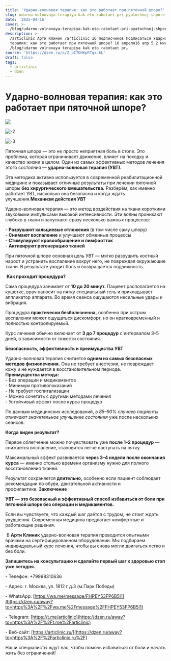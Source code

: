```yaml
---
title: 'Ударно-волновая терапия: как это работает при пяточной шпоре?'
slug: udarno-volnovaya-terapiya-kak-eto-rabotaet-pri-pyatochnoj-shpore
date: '2025-04-16'
cover: >-
  /blog/udarno-volnovaya-terapiya-kak-eto-rabotaet-pri-pyatochnoj-shpore/cover.jpg
description: >-
  /articlinic Арти Клиник /articlinic 16 подписчиков Подписаться Ударно волновая
  терапия: как это работает при пяточной шпоре? 16 апреля16 апр 5 2 мин
  /blog/udarno volnovaya terapiya kak eto rabotaet pr…
source: 'https://dzen.ru/a/Z_pI7OHKpRTqx-kL'
draft: false
tags:
  - articlinic
  - dzen
---
```


# Ударно-волновая терапия: как это работает при пяточной шпоре?

![](/blog/udarno-volnovaya-terapiya-kak-eto-rabotaet-pri-pyatochnoj-shpore/img-0.jpg)

![-2](/blog/udarno-volnovaya-terapiya-kak-eto-rabotaet-pri-pyatochnoj-shpore/img-1.jpg)

![-3](/blog/udarno-volnovaya-terapiya-kak-eto-rabotaet-pri-pyatochnoj-shpore/img-2.jpg)

Пяточная шпора — это не просто неприятная боль в стопе. Это проблема, которая ограничивает движение, влияет на походку и качество жизни в целом. Один из самых эффективных методов лечения этого состояния — **ударно-волновая терапия (УВТ).**  
  
Эта методика активно используется в современной реабилитационной медицине и показывает отличные результаты при лечении пяточной шпоры **без хирургического вмешательства.** Разберём, как именно работает УВТ, насколько она безопасна и когда ждать улучшения.**Механизм действия УВТ**  
  
Ударно-волновая терапия — это метод воздействия на ткани короткими звуковыми импульсами высокой интенсивности. Эти волны проникают глубоко в ткани и запускают сразу несколько важных процессов:  
  
\- **Разрушают кальциевые отложения** (в том числе саму шпору)  
\- **Снимают воспаление** и улучшают обменные процессы  
\- **Стимулируют кровообращение и лимфоотток**  
\- **Активируют регенерацию тканей**  
  
При пяточной шпоре основная цель УВТ — мягко разрушить костный нарост и устранить воспаление вокруг него, не повреждая окружающие ткани. В результате уходит боль и возвращается подвижность.  
  
 **Как проходит процедура?**  
  
Сама процедура занимает от **10 до 20 минут.** Пациент располагается на кушетке, врач наносит на пятку специальный гель и прикладывает аппликатор аппарата. Во время сеанса ощущаются несильные удары и вибрация.  
  
Процедура **практически безболезненна,** особенно при остром воспалении может ощущаться дискомфорт, но он кратковременный и полностью контролируемый.  
  
Курс лечения обычно включает от **3 до 7 процедур** с интервалом 3–5 дней, в зависимости от тяжести состояния.  
  
**Безопасность, эффективность и преимущества УВТ**  
  
Ударно-волновая терапия считается **одним из самых безопасных методов физиолечения.** Она не требует анестезии, не повреждает кожу и не нуждается в восстановительном периоде.  
**Преимущества метода:**  
\- Без операции и медикаментов  
\- Минимум противопоказаний  
\- Не требует госпитализации  
\- Можно сочетать с другими методами лечения  
\- Устойчивый эффект после курса процедур  
  
По данным медицинских исследований, _в 85–90% случаев пациенты отмечают значительное улучшение состояния_ уже после нескольких сеансов.  
  
**Когда виден результат?**  
  
Первое облегчение можно почувствовать уже **после 1–2 процедур** — снижается воспаление, становится легче наступать на пятку.  
  
Максимальный эффект развивается **через 3–4 недели после окончания курса** — именно столько времени организму нужно для полного восстановления тканей.  
  
Результат сохраняется **длительно,** особенно если пациент соблюдает рекомендации по обуви, двигательной активности и профилактике. **Заключение**  
  
**УВТ — это безопасный и эффективный способ избавиться от боли при пяточной шпоре без операции и медикаментов.**  
  
Если вы чувствуете, что каждый шаг даётся с трудом, не стоит ждать ухудшения. Современная медицина предлагает комфортные и работающие решения.  
  
 В **Арти Клиник** ударно-волновая терапия проводится опытными врачами на сертифицированном оборудовании. Мы подбираем индивидуальный курс лечения, чтобы вы снова могли двигаться легко и без боли.  
  
**Запишитесь на консультацию и сделайте первый шаг к здоровью стоп уже сегодня.**

\- Телефон: +79998310636

\- Адрес: г. Москва, ул. 1812 г д.3 (м.Парк Победы)

\- WhatsApp: [https://wa.me/message/FHPEY53FP6B5I1](https://dzen.ru/away?to=https%3A%2F%2Fwa.me%2Fmessage%2FFHPEY53FP6B5I1)

\- Telegram: [https://t.me/articlinic](https://dzen.ru/away?to=https%3A%2F%2Ft.me%2Farticlinic)

\- Веб-сайт: [https://articlinic.ru/](https://dzen.ru/away?to=https%3A%2F%2Farticlinic.ru%2F)

Наши специалисты ждут вас, чтобы помочь избавиться от боли и начать жить без ограничений!